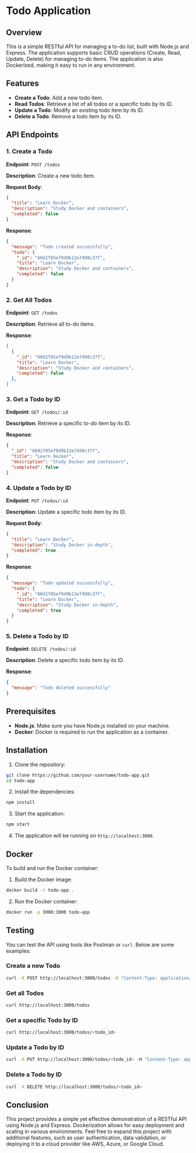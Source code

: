 
# Todo Application

## Overview

This is a simple RESTful API for managing a to-do list, built with Node.js and Express. The application supports basic CRUD operations (Create, Read, Update, Delete) for managing to-do items. The application is also Dockerized, making it easy to run in any environment.

## Features

- **Create a Todo**: Add a new todo item.
- **Read Todos**: Retrieve a list of all todos or a specific todo by its ID.
- **Update a Todo**: Modify an existing todo item by its ID.
- **Delete a Todo**: Remove a todo item by its ID.

## API Endpoints

### 1. Create a Todo

**Endpoint**: `POST /todos`

**Description**: Create a new todo item.

**Request Body**:

```json
{
  "title": "Learn Docker",
  "description": "Study Docker and containers",
  "completed": false
}
```

**Response**:

```json
{
  "message": "Todo created successfully",
  "todo": {
    "_id": "60d1f05ef9d9b12e7498c37f",
    "title": "Learn Docker",
    "description": "Study Docker and containers",
    "completed": false
  }
}
```

### 2. Get All Todos

**Endpoint**: `GET /todos`

**Description**: Retrieve all to-do items.

**Response**:

```json
[
  {
    "_id": "60d1f05ef9d9b12e7498c37f",
    "title": "Learn Docker",
    "description": "Study Docker and containers",
    "completed": false
  },
]
```

### 3. Get a Todo by ID

**Endpoint**: `GET /todos/:id`

**Description**: Retrieve a specific to-do item by its ID.

**Response**:

```json
{
  "_id": "60d1f05ef9d9b12e7498c37f",
  "title": "Learn Docker",
  "description": "Study Docker and containers",
  "completed": false
}
```

### 4. Update a Todo by ID

**Endpoint**: `PUT /todos/:id`

**Description**: Update a specific todo item by its ID.

**Request Body**:

```json
{
  "title": "Learn Docker",
  "description": "Study Docker in-depth",
  "completed": true
}
```

**Response**:

```json
{
  "message": "Todo updated successfully",
  "todo": {
    "_id": "60d1f05ef9d9b12e7498c37f",
    "title": "Learn Docker",
    "description": "Study Docker in-depth",
    "completed": true
  }
}
```

### 5. Delete a Todo by ID

**Endpoint**: `DELETE /todos/:id`

**Description**: Delete a specific todo item by its ID.

**Response**:

```json
{
  "message": "Todo deleted successfully"
}
```

## Prerequisites

- **Node.js**: Make sure you have Node.js installed on your machine.
- **Docker**: Docker is required to run the application as a container.

## Installation

1. Clone the repository:

```bash
git clone https://github.com/your-username/todo-app.git
cd todo-app
```

2. Install the dependencies:

```bash
npm install
```

3. Start the application:

```bash
npm start
```

4. The application will be running on `http://localhost:3000`.

## Docker

To build and run the Docker container:

1. Build the Docker image:

```bash
docker build -t todo-app .
```

2. Run the Docker container:

```bash
docker run -p 3000:3000 todo-app
```

## Testing

You can test the API using tools like Postman or `curl`. Below are some examples:

### Create a new Todo

```bash
curl -X POST http://localhost:3000/todos -H "Content-Type: application/json" -d '{"title": "Learn Docker", "description": "Study Docker and containers", "completed": false}'
```

### Get all Todos

```bash
curl http://localhost:3000/todos
```

### Get a specific Todo by ID

```bash
curl http://localhost:3000/todos/<todo_id>
```

### Update a Todo by ID

```bash
curl -X PUT http://localhost:3000/todos/<todo_id> -H "Content-Type: application/json" -d '{"title": "Learn Docker", "description": "Study Docker in-depth", "completed": true}'
```

### Delete a Todo by ID

```bash
curl -X DELETE http://localhost:3000/todos/<todo_id>
```

## Conclusion

This project provides a simple yet effective demonstration of a RESTful API using Node.js and Express. Dockerization allows for easy deployment and scaling in various environments. Feel free to expand this project with additional features, such as user authentication, data validation, or deploying it to a cloud provider like AWS, Azure, or Google Cloud.
